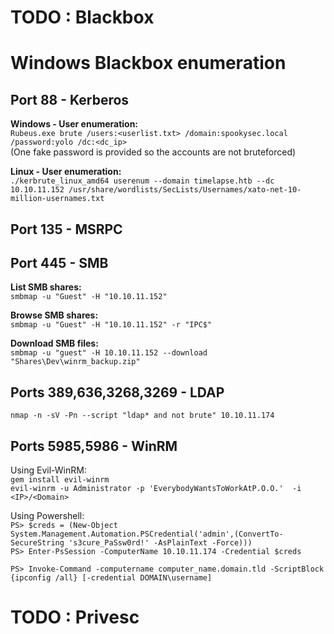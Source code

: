 # TODO : Blackbox
# Windows Blackbox enumeration	

## Port 88 - Kerberos 
**Windows - User enumeration:**  
`Rubeus.exe brute /users:<userlist.txt> /domain:spookysec.local /password:yolo /dc:<dc_ip>`  
(One fake password is provided so the accounts are not bruteforced)  
  
**Linux - User enumeration:**  
`./kerbrute_linux_amd64 userenum --domain timelapse.htb --dc 10.10.11.152 /usr/share/wordlists/SecLists/Usernames/xato-net-10-million-usernames.txt`     
  


## Port 135 - MSRPC


## Port 445 - SMB
**List SMB shares:**  
`smbmap -u "Guest" -H "10.10.11.152"`  
  
**Browse SMB shares:**  
`smbmap -u "Guest" -H "10.10.11.152" -r "IPC$"`  
  
**Download SMB files:**   
`smbmap -u "guest" -H 10.10.11.152 --download "Shares\Dev\winrm_backup.zip"` 
  

## Ports 389,636,3268,3269 - LDAP
`nmap -n -sV -Pn --script "ldap* and not brute" 10.10.11.174`  
  
## Ports 5985,5986 - WinRM
Using Evil-WinRM:  
`gem install evil-winrm`  
`evil-winrm -u Administrator -p 'EverybodyWantsToWorkAtP.O.O.'  -i <IP>/<Domain>`  
  
Using Powershell:  
`PS> $creds = (New-Object System.Management.Automation.PSCredential('admin',(ConvertTo-SecureString 's3cure_PaSsw0rd!' -AsPlainText -Force)))`   
`PS> Enter-PsSession -ComputerName 10.10.11.174 -Credential $creds`  
  
`PS> Invoke-Command -computername computer_name.domain.tld -ScriptBlock {ipconfig /all} [-credential DOMAIN\username]`    

# TODO : Privesc
